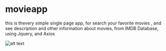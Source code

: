 # movieapp
this is thevery simple single page app, for search your favorite movies ,
and see description and other information about movies, from IMDB Database, using Jquery, and Axios

![alt text](https://cdn-images-1.medium.com/max/2000/1*rV6_99F42Jr7uR5YtLrHrQ.jpeg)
